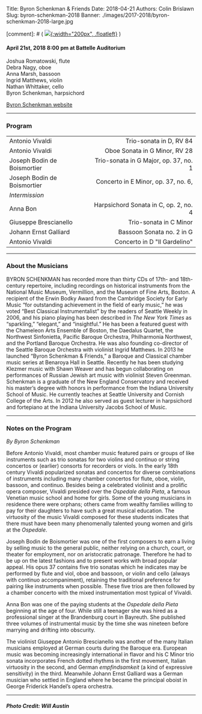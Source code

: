 Title: Byron Schenkman & Friends
Date: 2018-04-21
Authors: Colin Brislawn
Slug: byron-schenkman-2018
Banner: ./images/2017-2018/byron-schenkman-2018-large.jpg

[comment]: # ( [![ ]({filename}/images/2017-2018/YoungArtists400.jpg){:width="200px", .floatleft}]({filename}./ByronSchenkman.md) )


#### April 21st, 2018 8:00 pm at Battelle Auditorium

Joshua Romatowski, flute <br>
Debra Nagy, oboe <br>
Anna Marsh, bassoon <br>
Ingrid Matthews, violin <br>
Nathan Whittaker, cello <br>
Byron Schenkman, harpsichord


[Byron Schenkman website](http://byronschenkman.com/series/)


---

### Program

|                              |                                       |
|------------------------------|--------------------------------------:|
| Antonio Vivaldi              | Trio-sonata in D, RV 84               |
| Antonio Vivaldi              | Oboe Sonata in G Minor, RV 28         |
| Joseph Bodin de Boismortier  | Trio-sonata in G Major, op. 37, no. 1 |
| Joseph Bodin de Boismortier  | Concerto in E Minor, op. 37, no. 6,   |
| *Intermission*                 |                                       |
| Anna Bon                     | Harpsichord Sonata in C, op. 2, no. 4 |
| Giuseppe Brescianello        | Trio-sonata in C Minor                |
| Johann Ernst Galliard        | Bassoon Sonata no. 2 in G             |
| Antonio Vivaldi              | Concerto in D "Il Gardelino"          |

---

### About the Musicians

BYRON SCHENKMAN has recorded more than thirty CDs of 17th- and 18th-century repertoire, including recordings on historical instruments from the National Music Museum, Vermillion, and the Museum of Fine Arts, Boston. A recipient of the Erwin Bodky Award from the Cambridge Society for Early Music “for outstanding achievement in the field of early music,” he was voted “Best Classical Instrumentalist” by the readers of Seattle Weekly in 2006, and his piano playing has been described in _The New York Times_ as “sparkling,” “elegant,” and “insightful.” He has been a featured guest with the Chameleon Arts Ensemble of Boston, the Daedalus Quartet, the Northwest Sinfonietta, Pacific Baroque Orchestra, Philharmonia Northwest, and the Portland Baroque Orchestra. He was also founding co-director of the Seattle Baroque Orchestra with violinist Ingrid Matthews. In 2013 he launched “Byron Schenkman & Friends,” a Baroque and Classical chamber music series at Benaroya Hall in Seattle. Recently he has been studying Klezmer music with Shawn Weaver and has begun collaborating on performances of Russian Jewish art music with violinist Steven Greenman. Schenkman is a graduate of the New England Conservatory and received his master’s degree with honors in performance from the Indiana University School of Music. He currently teaches at Seattle University and Cornish College of the Arts. In 2012 he also served as guest lecturer in harpsichord and fortepiano at the Indiana University Jacobs School of Music.

---

### Notes on the Program

*By Byron Schenkman*

Before Antonio Vivaldi, most chamber music featured pairs or groups of
like instruments such as trio sonatas for two violins and continuo or string
concertos or (earlier) consorts for recorders or viols. In the early 18th
century Vivaldi popularized sonatas and concertos for diverse
combinations of instruments including many chamber concertos for flute,
oboe, violin, bassoon, and continuo. Besides being a celebrated violinist
and a prolific opera composer, Vivaldi presided over the *Ospedale della
Pieta*, a famous Venetian music school and home for girls. Some of the
young musicians in residence there were orphans; others came from
wealthy families willing to pay for their daughters to have such a great
musical education. The virtuosity of the music Vivaldi composed for these
students indicates that there must have been many phenomenally talented
young women and girls at the *Ospedale*.

Joseph Bodin de Boismortier was one of the first composers to earn a
living by selling music to the general public, neither relying on a church,
court, or theater for employment, nor on aristocratic patronage. Therefore
he had to be up on the latest fashions and to present works with broad
popular appeal. His opus 37 contains five trio sonatas which
he indicates may be performed by flute and viol, oboe and bassoon, or
violin and cello (always with continuo accompaniment), retaining the
traditional preference for pairing like instruments when possible. These five
trios are then followed by a chamber concerto with the mixed
instrumentation most typical of Vivaldi.

Anna Bon was one of the paying students at the *Ospedale della Pieta*
beginning at the age of four. While still a teenager she was hired as a
professional singer at the Brandenburg court in Bayreuth. She published
three volumes of instrumental music by the time she was nineteen before
marrying and drifting into obscurity.

The violinist Giuseppe Antonio Brescianello was another of the many
Italian musicians employed at German courts during the Baroque era.
European music was becoming increasingly international in flavor and his
C Minor trio sonata incorporates French dotted rhythms in the first
movement, Italian virtuosity in the second, and German *empfindsamkeit* (a
kind of expressive sensitivity) in the third. Meanwhile Johann Ernst Galliard
was a German musician who settled in England where he became the
principal oboist in George Friderick Handel’s opera orchestra.


---

##### Photo Credit: Will Austin
